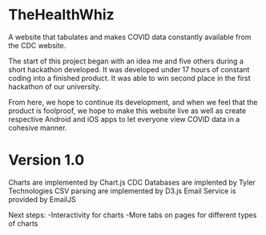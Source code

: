 # TheHealthWhiz
A website that tabulates and makes COVID data constantly available from the CDC website.

The start of this project began with an idea me and five others during a short hackathon developed. It was developed under 17 hours of constant coding into a finished product. It was able to win second place in the first hackathon of our university.

From here, we hope to continue its development, and when we feel that the product is foolproof, we hope to make this website live as well as create respective Android and iOS apps to let everyone view COVID data in a cohesive manner.
# Version 1.0
Charts are implemented by Chart.js
CDC Databases are implented by Tyler Technologies
CSV parsing are implemented by D3.js
Email Service is provided by EmailJS

Next steps:
-Interactivity for charts
-More tabs on pages for different types of charts
